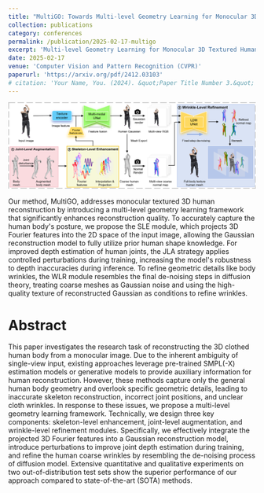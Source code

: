 ```yaml
---
title: "MultiGO: Towards Multi-level Geometry Learning for Monocular 3D Textured Human Reconstruction"
collection: publications
category: conferences
permalink: /publication/2025-02-17-multigo
excerpt: 'Multi-level Geometry Learning for Monocular 3D Textured Human Reconstruction.'
date: 2025-02-17
venue: 'Computer Vision and Pattern Recognition (CVPR)'
paperurl: 'https://arxiv.org/pdf/2412.03103'
# citation: 'Your Name, You. (2024). &quot;Paper Title Number 3.&quot; <i>GitHub Journal of Bugs</i>. 1(3).'
---
```

![overview](../images/paper_overview/Overview_1115.png)

Our method, MultiGO, addresses monocular textured 3D human reconstruction by introducing a multi-level geometry learning framework that significantly enhances reconstruction quality. To accurately capture the human body's posture, we propose the SLE module, which projects 3D Fourier features into the 2D space of the input image, allowing the Gaussian reconstruction model to fully utilize prior human shape knowledge. For improved depth estimation of human joints, the JLA strategy applies controlled perturbations during training, increasing the model's robustness to depth inaccuracies during inference. To refine geometric details like body wrinkles, the WLR module resembles the final de-noising steps in diffusion theory, treating coarse meshes as Gaussian noise and using the high-quality texture of reconstructed Gaussian as conditions to refine wrinkles.


# Abstract
This paper investigates the research task of reconstructing the 3D clothed human body from a monocular image. Due to the inherent ambiguity of single-view input, existing approaches leverage pre-trained SMPL(-X) estimation models or generative models to provide auxiliary information for human reconstruction. However, these methods capture only the general human body geometry and overlook specific geometric details, leading to inaccurate skeleton reconstruction, incorrect joint positions, and unclear cloth wrinkles. In response to these issues, we propose a multi-level geometry learning framework. Technically, we design three key components: skeleton-level enhancement, joint-level augmentation, and wrinkle-level refinement modules. Specifically, we effectively integrate the projected 3D Fourier features into a Gaussian reconstruction model, introduce perturbations to improve joint depth estimation during training, and refine the human coarse wrinkles by resembling the de-noising process of diffusion model. Extensive quantitative and qualitative experiments on two out-of-distribution test sets show the superior performance of our approach compared to state-of-the-art (SOTA) methods. 